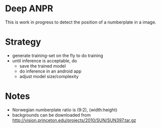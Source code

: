 # Deep ANPR


This is work in progress to detect the position of a numberplate in a image.

# Strategy

- generate training-set on the fly to do training
- until inference is acceptable, do
  - save the trained model
  - do inference in an android app
  - adjust model size/complexity


# Notes

- Norwegian numberplate ratio is (9:2), (width:height)
- backgrounds can be downloaded from http://vision.princeton.edu/projects/2010/SUN/SUN397.tar.gz